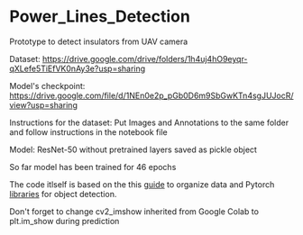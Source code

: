 # Power_Lines_Detection
Prototype to detect insulators from UAV camera

Dataset: https://drive.google.com/drive/folders/1h4uj4hO9eyqr-qXLefe5TiEfVK0nAy3e?usp=sharing

Model's checkpoint: https://drive.google.com/file/d/1NEn0e2p_pGb0D6m9SbGwKTn4sgJUJocR/view?usp=sharing

Instructions for the dataset: Put Images and Annotations to the same folder and follow instructions 
in the notebook file

Model: ResNet-50 without pretrained layers saved as pickle object

So far model has been trained for 46 epochs

The code itlself is based on the this [guide](https://programmer.group/train-your-faster-rcnn-target-detection-model-using-pytorch.html) to organize data and 
Pytorch [libraries](https://github.com/pytorch/vision/tree/master/references/detection) for object detection.

Don't forget to change cv2_imshow inherited from Google Colab to plt.im_show during prediction 
